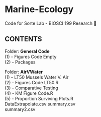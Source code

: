 Marine-Ecology 
=====
Code for Sorte Lab - BIOSCI 199 Research :ocean:


**CONTENTS**<br/>
----
Folder: **General Code** <br/>
(1) - Figures Code Empty <br/>
(2) - Packages <br/>

Folder: **AirVWater** <br/>
(1) - LT50 Mussels Water V. Air <br/>
(2) - Figures Code LT50.R<br/>
(3) - Comparative Testing<br/>
(4) - KM Figure Code.R<br/>
(5) - Proportion Surviving Plots.R<br/>
DataExtrapolate.csv
summary.csv<br/>
summary2.csv<br/>
